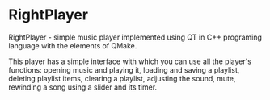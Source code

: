 # RightPlayer

RightPlayer - simple music player implemented using QT in C++ programing language with the elements of QMake.

This player has a simple interface with which you can use all the player's functions: opening music and playing it, loading and saving a playlist, deleting playlist items, clearing a playlist, adjusting the sound, mute, rewinding a song using a slider and its timer.